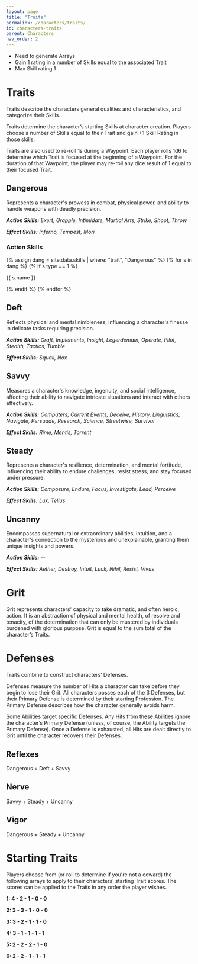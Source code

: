 ```yaml
---
layout: page
title: "Traits"
permalink: /characters/traits/
id: characters-traits
parent: Characters
nav_order: 2
---
```


- Need to generate Arrays
- Gain 1 rating in a number of Skills equal to the associated Trait
- Max Skill rating 1 

# Traits

Traits describe the characters general qualities and characteristics, and categorize their Skills.

Traits determine the character’s starting Skills at character creation.  Players choose a number of Skills equal to their Trait and gain +1 Skill Rating in those skills.

Traits are also used to re-roll 1s during a Waypoint.  Each player rolls 1d6 to determine which Trait is focused at the beginning of a Waypoint.  For the duration of that Waypoint, the player may re-roll any dice result of 1 equal to their focused Trait.

## Dangerous

Represents a character's prowess in combat, physical power, and ability to handle weapons with deadly precision.

***Action Skills:*** *Exert, Grapple, Intimidate, Martial Arts, Strike, Shoot, Throw*

***Effect Skills:*** *Inferno, Tempest, Mori*

### Action Skills 

{% assign dang = site.data.skills | where: "trait", "Dangerous" %}
{% for s in dang %}
    {% if s.type == 1 %}
        <p>{{ s.name }}</p>
    {% endif %}
{% endfor %}


## Deft

Reflects physical and mental nimbleness, influencing a character's finesse in delicate tasks requiring precision.

***Action Skills:*** *Craft, Implements, Insight, Legerdemain, Operate, Pilot, Stealth, Tactics, Tumble*

***Effect Skills:*** *Squall, Nox*

## Savvy

Measures a character's knowledge, ingenuity, and social intelligence, affecting their ability to navigate intricate situations and interact with others effectively.

***Action Skills:*** *Computers, Current Events, Deceive, History, Linguistics, Navigate, Persuade, Research, Science, Streetwise, Survival*

***Effect Skills:*** *Rime, Mentis, Torrent*

## Steady

Represents a character's resilience, determination, and mental fortitude, influencing their ability to endure challenges, resist stress, and stay focused under pressure.

***Action Skills:*** *Composure, Endure, Focus, Investigate, Lead, Perceive*

***Effect Skills:*** *Lux, Tellus*

## Uncanny

Encompasses supernatural or extraordinary abilities, intuition, and a character's connection to the mysterious and unexplainable, granting them unique insights and powers.

***Action Skills:*** *--*

***Effect Skills:*** *Aether, Destroy, Intuit, Luck, Nihil, Resist, Vivus*

# Grit

Grit represents characters' capacity to take dramatic, and often heroic, action.  It is an abstraction of physical and mental health, of resolve and tenacity, of the determination that can only be mustered by individuals burdened with glorious purpose.  Grit is equal to the sum total of the character’s Traits.

# Defenses

Traits combine to construct characters’ Defenses.  

Defenses measure the number of Hits a character can take before they begin to lose their Grit.  All characters posses each of the 3 Defenses, but their Primary Defense is determined by their starting Profession.  The Primary Defense describes how the character generally avoids harm.

Some Abilities target specific Defenses.  Any Hits from these Abilities ignore the character’s Primary Defense (unless, of course, the Ability targets the Primary Defense).  Once a Defense is exhausted, all Hits are dealt directly to Grit until the character recovers their Defenses.

## Reflexes

Dangerous + Deft + Savvy

## Nerve

Savvy + Steady + Uncanny

## Vigor

Dangerous + Steady + Uncanny



# Starting Traits

Players choose from (or roll to determine if you're not a coward) the following arrays to apply to their characters' starting Trait scores. The scores can be applied to the Traits in any order the player wishes.

**1: 4 - 2 - 1 - 0 - 0**

**2: 3 - 3 - 1 - 0 - 0**

**3: 3 - 2 - 1 - 1 - 0**

**4: 3 - 1 - 1 - 1 - 1**

**5: 2 - 2 - 2 - 1 - 0**

**6: 2 - 2 - 1 - 1 - 1**